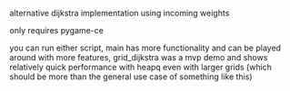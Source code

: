 alternative dijkstra implementation using incoming weights

only requires pygame-ce

you can run either script, main has more functionality and can be played around with more features, grid_dijkstra was a mvp demo and shows relatively quick performance with heapq even with larger grids (which should be more than the general use case of something like this)
